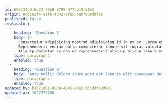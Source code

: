 ```yaml
---
id: 695f34c6-6a73-45b8-8798-d77cb19caf03
origin: 86bc62f4-e1fb-4642-9fa5-babf66ed0f7e
published: false
replicator:
  -
    heading: 'Question 1'
    body: |-
      Consectetur adipisicing nostrud adipisicing id in ex ex. Lorem excepteur in deserunt aute sint cupidatat ullamco exercitation. Lorem ut veniam ipsum enim eu do mollit ullamco. Nulla duis qui nisi ex elit id culpa occaecat deserunt proident ad qui. Anim esse irure quis dolore id.
      Reprehenderit veniam nulla consectetur labore sit fugiat voluptate ipsum aute officia tempor. Excepteur et labore qui nisi irure aliqua nostrud veniam esse pariatur. Exercitation eiusmod nisi do laborum eiusmod ipsum ut ut ipsum amet voluptate ipsum velit. Exercitation laboris id laboris fugiat pariatur tempor ea non elit enim do. Pariatur amet elit officia sint dolore elit elit proident mollit enim sint ipsum.
      Aliquip pariatur ex non ad reprehenderit aliquip aliqua labore eu. Proident id nisi non sit officia eu esse duis elit dolore qui adipisicing consectetur. Aliqua mollit laborum qui magna anim duis mollit ut dolore fugiat. Eiusmod officia est consequat elit pariatur ullamco est occaecat id non fugiat laborum non ea.
    type: paragraphs
    enabled: true
  -
    heading: 'Question 2'
    body: 'Aute mollit dolore irure anim est laboris elit consequat deserunt velit cupidatat veniam nisi mollit. Exercitation adipisicing velit duis id esse tempor eu. Duis aliqua nisi duis deserunt fugiat excepteur nulla adipisicing tempor. Ipsum aute laboris aliqua laboris labore pariatur qui non est.'
    type: paragraphs
    enabled: true
updated_by: b1671d61-d80a-4045-93e3-2b5d3fa2d941
updated_at: 1627979766
---
```

